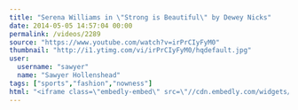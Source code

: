 ```yaml
---
title: "Serena Williams in \"Strong is Beautiful\" by Dewey Nicks"
date: 2014-05-05 14:57:04 00:00
permalink: /videos/2289
source: "https://www.youtube.com/watch?v=irPrCIyFyM0"
thumbnail: "http://i1.ytimg.com/vi/irPrCIyFyM0/hqdefault.jpg"
user:
  username: "sawyer"
  name: "Sawyer Hollenshead"
tags: ["sports","fashion","nowness"]
html: "<iframe class=\"embedly-embed\" src=\"//cdn.embedly.com/widgets/media.html?src=http%3A%2F%2Fwww.youtube.com%2Fembed%2FirPrCIyFyM0%3Fwmode%3Dtransparent%26feature%3Doembed&wmode=transparent&url=http%3A%2F%2Fwww.youtube.com%2Fwatch%3Fv%3DirPrCIyFyM0&image=http%3A%2F%2Fi1.ytimg.com%2Fvi%2FirPrCIyFyM0%2Fhqdefault.jpg&key=daaebf4d9cdd46779200162d0ca86e20&type=text%2Fhtml&schema=youtube\" width=\"854\" height=\"480\" scrolling=\"no\" frameborder=\"0\" allowfullscreen></iframe>"
---
```


